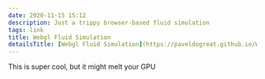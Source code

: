 ```yaml
---
date: 2020-11-15 15:12
description: Just a trippy browser-based fluid simulation
tags: link
title: Webgl Fluid Simulation
detailsTitle: [Webgl Fluid Simulation](https://paveldogreat.github.io/WebGL-Fluid-Simulation/)
---
```


This is super cool, but it might melt your GPU